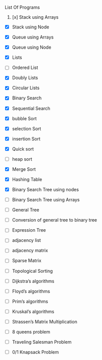 List Of Programs
1. [x] Stack using Arrays
- [x] Stack using Node
- [x] Queue using Arrays
- [x] Queue using Node
- [x] Lists
- [ ] Ordered List
- [x] Doubly Lists
- [x] Circular Lists
- [x] Binary Search
- [x] Sequential Search
- [x] bubble Sort
- [x] selection Sort
- [x] insertion Sort
- [x] Quick sort
- [ ] heap sort
- [x] Merge Sort
- [x] Hashing Table

- [x] Binary Search Tree using nodes
- [ ] Binary Search Tree using Arrays
- [ ] General Tree
- [ ] Conversion of general tree to binary tree
- [ ] Expression Tree

- [ ] adjacency list
- [ ] adjacency matrix
- [ ] Sparse Matrix
- [ ] Topological Sorting
- [ ] Dijkstra’s algorithms
- [ ] Floyd’s algorithms
- [ ] Prim’s algorithms
- [ ] Kruskal’s algorithms

- [ ] Strassen’s Matrix Multiplication
- [ ] 8 queens problem
- [ ] Traveling Salesman Problem
- [ ] 0/1 Knapsack Problem
